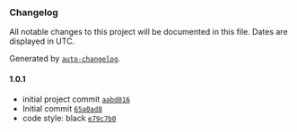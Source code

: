 ### Changelog

All notable changes to this project will be documented in this file. Dates are displayed in UTC.

Generated by [`auto-changelog`](https://github.com/CookPete/auto-changelog).

#### 1.0.1

- initial project commit [`aabd016`](https://github.com/dukhniav/tueor/commit/aabd016c906dc2be6c06a885e21ce2ecdb5d9088)
- Initial commit [`65a0ad8`](https://github.com/dukhniav/tueor/commit/65a0ad8050665c0e7113423c3f771674d21dc51f)
- code style: black [`e79c7b0`](https://github.com/dukhniav/tueor/commit/e79c7b0fd46ceda484c066fbdd44ab2237a8ced5)

